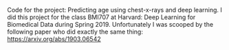 Code for the project: Predicting age using chest-x-rays and deep learning.
I did this project for the class BMI707 at Harvard: Deep Learning for Biomedical Data during Spring 2019.
Unfortunately I was scooped by the following paper who did exactly the same thing:
https://arxiv.org/abs/1903.06542

